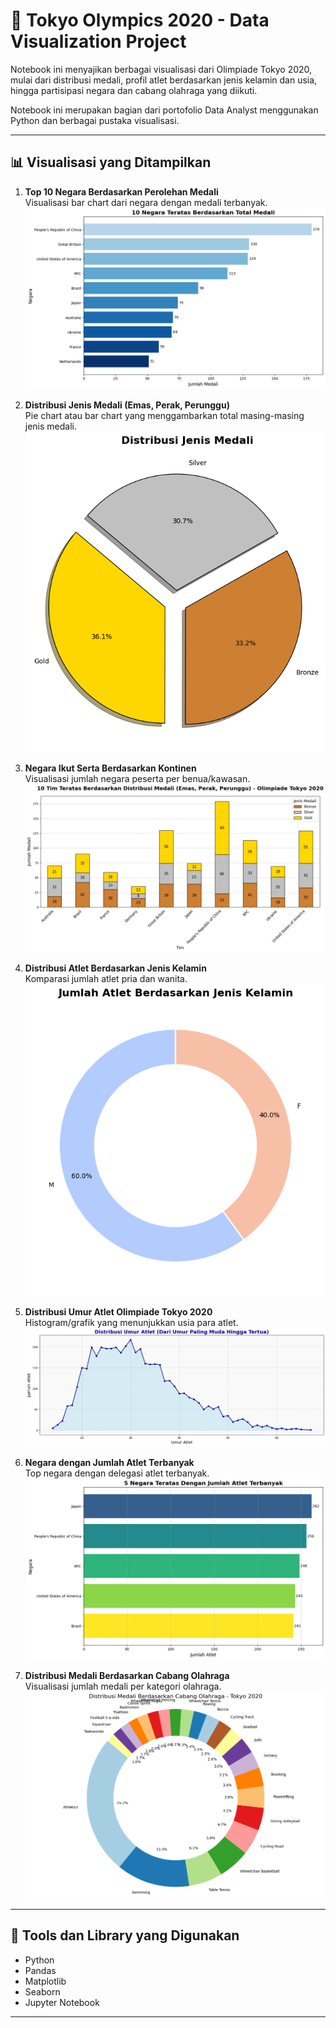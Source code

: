 # 🏅 Tokyo Olympics 2020 - Data Visualization Project

Notebook ini menyajikan berbagai visualisasi dari Olimpiade Tokyo 2020, mulai dari distribusi medali, profil atlet berdasarkan jenis kelamin dan usia, hingga partisipasi negara dan cabang olahraga yang diikuti.

Notebook ini merupakan bagian dari portofolio Data Analyst menggunakan Python dan berbagai pustaka visualisasi.

---

## 📊 Visualisasi yang Ditampilkan

1. **Top 10 Negara Berdasarkan Perolehan Medali**  
   Visualisasi bar chart dari negara dengan medali terbanyak.
   ![Top 10 Negara](https://github.com/AdhiGozalt/TokyoOlympics2020-DataVisualization/blob/main/img_visualization/%23%23%201.%20Visualisasi%20Medali%20Berdasarkan%20Negara%20(Top%2010%20Negara).png)

2. **Distribusi Jenis Medali (Emas, Perak, Perunggu)**  
   Pie chart atau bar chart yang menggambarkan total masing-masing jenis medali.
   ![Distribusi Jenis Medali](https://github.com/AdhiGozalt/TokyoOlympics2020-DataVisualization/blob/main/img_visualization/%23%23%202.%20Distribusi%20Jenis%20Medali%20(Emas%2C%20Perak%2C%20Perunggu).png)

3. **Negara Ikut Serta Berdasarkan Kontinen**  
   Visualisasi jumlah negara peserta per benua/kawasan.
   ![jumlah negara](https://github.com/AdhiGozalt/TokyoOlympics2020-DataVisualization/blob/main/img_visualization/%23%23%203.%20Negara%20ikut%20serta%20berdasarkan%20kontinen.png)

4. **Distribusi Atlet Berdasarkan Jenis Kelamin**  
   Komparasi jumlah atlet pria dan wanita.
   ![Distribusi Atlet](https://github.com/AdhiGozalt/TokyoOlympics2020-DataVisualization/blob/main/img_visualization/%23%23%204.%20Analisis%20Atlet%20Berdasarkan%20Jenis%20Kelamin.png)

5. **Distribusi Umur Atlet Olimpiade Tokyo 2020**  
   Histogram/grafik yang menunjukkan usia para atlet.
   ![Distribusi Umur](https://github.com/AdhiGozalt/TokyoOlympics2020-DataVisualization/blob/main/img_visualization/%23%20%205.%20Umur%20Atlit%20Olimpiade%20Tokyo%202020.png)

6. **Negara dengan Jumlah Atlet Terbanyak**  
   Top negara dengan delegasi atlet terbanyak.
   ![Jumlah Atlet Terbanyak](https://github.com/AdhiGozalt/TokyoOlympics2020-DataVisualization/blob/main/img_visualization/%23%20%206.%20Jumlah%20Negara%20Dengan%20Perkakilan%20Atlet%20Terbanyak%20di%20Olimpiade%20Tokyo%202020.png)

7. **Distribusi Medali Berdasarkan Cabang Olahraga**  
   Visualisasi jumlah medali per kategori olahraga.
   ![Distribusi Medali](https://github.com/AdhiGozalt/TokyoOlympics2020-DataVisualization/blob/main/img_visualization/%23%207.%20Distribusi%20Medali%20Berdasarkan%20cabang%20olahraga.png)

---

## 🧰 Tools dan Library yang Digunakan
- Python
- Pandas
- Matplotlib
- Seaborn
- Jupyter Notebook

---

